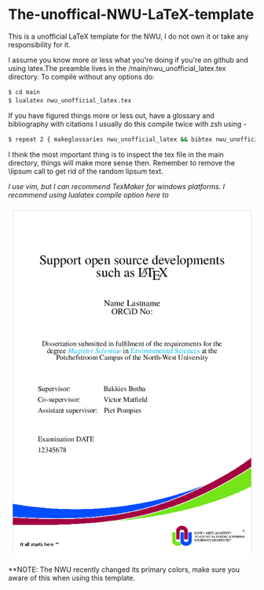 # The-unoffical-NWU-LaTeX-template

This is a unofficial LaTeX template for the NWU, I do not own it or take any responsibility for it.

I assume you know more or less what you're doing if you're on github and using latex.The preamble lives in the /main/nwu_unofficial_latex.tex directory. To compile without any options do: 

```zsh
$ cd main 
$ lualatex nwu_unofficial_latex.tex 
```

If you have figured things more or less out, have a glossary and bibliography with citations I usually do this compile twice with zsh using -  

```zsh
$ repeat 2 { makeglossaries nwu_unofficial_latex && bibtex nwu_unofficial_latex && lualatex nwu_unofficial_latex.tex }
```

I think the most important thing is to inspect the tex file in the main directory, things will make more sense then. Remember to remove the \lipsum call to get rid of the random lipsum text.

*I use vim, but I can recommend TexMaker for windows platforms. I recommend using lualatex compile option here to*

![The title page](title_page.png)

**NOTE: The NWU recently changed its primary colors, make sure you aware of this when using this template.
